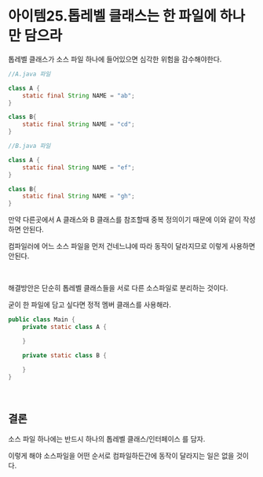 # 아이템25.톱레벨 클래스는 한 파일에 하나만 담으라

톱레벨 클래스가 소스 파일 하나에 들어있으면 심각한 위험을 감수해야한다.

```java
//A.java 파일

class A {
    static final String NAME = "ab";
}

class B{
    static final String NAME = "cd";
}
```

```java
//B.java 파일

class A {
    static final String NAME = "ef";
}

class B{
    static final String NAME = "gh";
}
```

만약 다른곳에서 A 클래스와 B 클래스를 참조할때 중복 정의이기 때문에 이와 같이 작성하면 안된다.

컴파일러에 어느 소스 파일을 먼저 건네느냐에 따라 동작이 달라지므로 이렇게 사용하면 안된다.

<br>

해결방안은 단순히 톱레벨 클래스들을 서로 다른 소스파일로 분리하는 것이다.

굳이 한 파일에 담고 싶다면 정적 멤버 클래스를 사용해라.

```java
public class Main {
    private static class A {

    }

    private static class B {

    }
}
```

<br>

## 결론

소스 파일 하나에는 반드시 하나의 톱레벨 클래스/인터페이스 를 담자.

이렇게 해야 소스파일을 어떤 순서로 컴파일하든간에 동작이 달라지는 일은 없을 것이다.